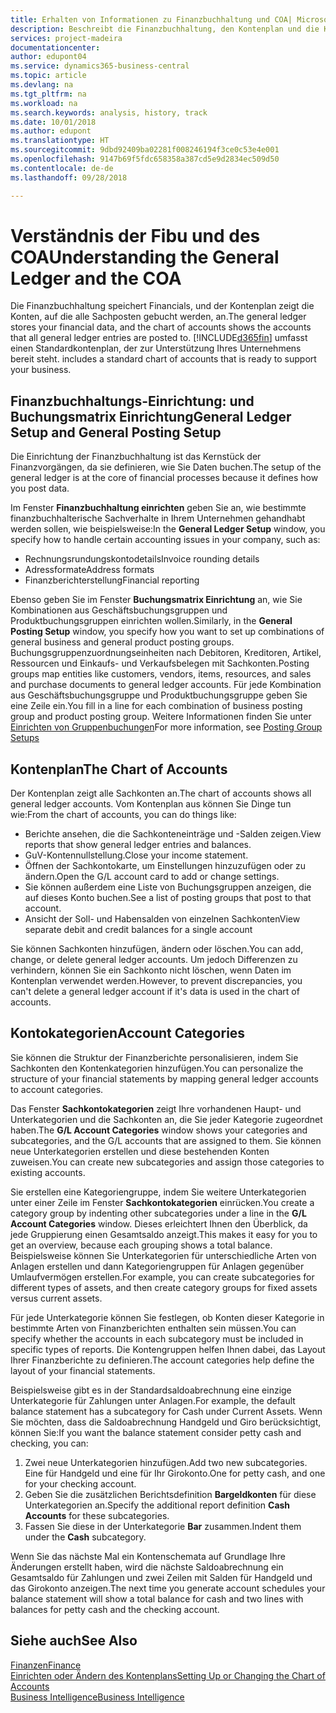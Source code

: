 ```yaml
---
title: Erhalten von Informationen zu Finanzbuchhaltung und COA| Microsoft Docs
description: Beschreibt die Finanzbuchhaltung, den Kontenplan und die Kontokategorien.
services: project-madeira
documentationcenter: 
author: edupont04
ms.service: dynamics365-business-central
ms.topic: article
ms.devlang: na
ms.tgt_pltfrm: na
ms.workload: na
ms.search.keywords: analysis, history, track
ms.date: 10/01/2018
ms.author: edupont
ms.translationtype: HT
ms.sourcegitcommit: 9dbd92409ba02281f008246194f3ce0c53e4e001
ms.openlocfilehash: 9147b69f5fdc658358a387cd5e9d2834ec509d50
ms.contentlocale: de-de
ms.lasthandoff: 09/28/2018

---
```

# <a name="understanding-the-general-ledger-and-the-coa"></a><span data-ttu-id="70479-103">Verständnis der Fibu und des COA</span><span class="sxs-lookup"><span data-stu-id="70479-103">Understanding the General Ledger and the COA</span></span>
<span data-ttu-id="70479-104">Die Finanzbuchhaltung speichert Financials, und der Kontenplan zeigt die Konten, auf die alle Sachposten gebucht werden, an.</span><span class="sxs-lookup"><span data-stu-id="70479-104">The general ledger stores your financial data, and the chart of accounts shows the accounts that all general ledger entries are posted to.</span></span> [!INCLUDE[d365fin](includes/d365fin_md.md)] <span data-ttu-id="70479-105">umfasst einen Standardkontenplan, der zur Unterstützung Ihres Unternehmens bereit steht.</span><span class="sxs-lookup"><span data-stu-id="70479-105"> includes a standard chart of accounts that is ready to support your business.</span></span>

## <a name="general-ledger-setup-and-general-posting-setup"></a><span data-ttu-id="70479-106">Finanzbuchhaltungs-Einrichtung: und Buchungsmatrix Einrichtung</span><span class="sxs-lookup"><span data-stu-id="70479-106">General Ledger Setup and General Posting Setup</span></span>
<span data-ttu-id="70479-107">Die Einrichtung der Finanzbuchhaltung ist das Kernstück der Finanzvorgängen, da sie definieren, wie Sie Daten buchen.</span><span class="sxs-lookup"><span data-stu-id="70479-107">The setup of the general ledger is at the core of financial processes because it defines how you post data.</span></span>  

<span data-ttu-id="70479-108">Im Fenster **Finanzbuchhaltung einrichten** geben Sie an, wie bestimmte finanzbuchhalterische Sachverhalte in Ihrem Unternehmen gehandhabt werden sollen, wie beispielsweise:</span><span class="sxs-lookup"><span data-stu-id="70479-108">In the **General Ledger Setup** window, you specify how to handle certain accounting issues in your company, such as:</span></span>  

* <span data-ttu-id="70479-109">Rechnungsrundungskontodetails</span><span class="sxs-lookup"><span data-stu-id="70479-109">Invoice rounding details</span></span>  
* <span data-ttu-id="70479-110">Adressformate</span><span class="sxs-lookup"><span data-stu-id="70479-110">Address formats</span></span>  
* <span data-ttu-id="70479-111">Finanzberichterstellung</span><span class="sxs-lookup"><span data-stu-id="70479-111">Financial reporting</span></span>  

<span data-ttu-id="70479-112">Ebenso geben Sie im Fenster **Buchungsmatrix Einrichtung** an, wie Sie Kombinationen aus Geschäftsbuchungsgruppen und Produktbuchungsgruppen einrichten wollen.</span><span class="sxs-lookup"><span data-stu-id="70479-112">Similarly, in the **General Posting Setup** window, you specify how you want to set up combinations of general business and general product posting groups.</span></span> <span data-ttu-id="70479-113">Buchungsgruppenzuordnungseinheiten nach Debitoren, Kreditoren, Artikel, Ressourcen und Einkaufs- und Verkaufsbelegen mit Sachkonten.</span><span class="sxs-lookup"><span data-stu-id="70479-113">Posting groups map entities like customers, vendors, items, resources, and sales and purchase documents to general ledger accounts.</span></span> <span data-ttu-id="70479-114">Für jede Kombination aus Geschäftsbuchungsgruppe und Produktbuchungsgruppe geben Sie eine Zeile ein.</span><span class="sxs-lookup"><span data-stu-id="70479-114">You fill in a line for each combination of business posting group and product posting group.</span></span> <span data-ttu-id="70479-115">Weitere Informationen finden Sie unter [Einrichten von Gruppenbuchungen](finance-posting-groups.md)</span><span class="sxs-lookup"><span data-stu-id="70479-115">For more information, see [Posting Group Setups](finance-posting-groups.md)</span></span>  

## <a name="the-chart-of-accounts"></a><span data-ttu-id="70479-116">Kontenplan</span><span class="sxs-lookup"><span data-stu-id="70479-116">The Chart of Accounts</span></span>
<span data-ttu-id="70479-117">Der Kontenplan zeigt alle Sachkonten an.</span><span class="sxs-lookup"><span data-stu-id="70479-117">The chart of accounts shows all general ledger accounts.</span></span> <span data-ttu-id="70479-118">Vom Kontenplan aus können Sie Dinge tun wie:</span><span class="sxs-lookup"><span data-stu-id="70479-118">From the chart of accounts, you can do things like:</span></span>  

* <span data-ttu-id="70479-119">Berichte ansehen, die die Sachkonteneinträge und -Salden zeigen.</span><span class="sxs-lookup"><span data-stu-id="70479-119">View reports that show general ledger entries and balances.</span></span>  
* <span data-ttu-id="70479-120">GuV-Kontennullstellung.</span><span class="sxs-lookup"><span data-stu-id="70479-120">Close your income statement.</span></span>  
* <span data-ttu-id="70479-121">Öffnen der Sachkontokarte, um Einstellungen hinzuzufügen oder zu ändern.</span><span class="sxs-lookup"><span data-stu-id="70479-121">Open the G/L account card to add or change settings.</span></span>  
* <span data-ttu-id="70479-122">Sie können außerdem eine Liste von Buchungsgruppen anzeigen, die auf dieses Konto buchen.</span><span class="sxs-lookup"><span data-stu-id="70479-122">See a list of posting groups that post to that account.</span></span>
* <span data-ttu-id="70479-123">Ansicht der Soll- und Habensalden von einzelnen Sachkonten</span><span class="sxs-lookup"><span data-stu-id="70479-123">View separate debit and credit balances for a single account</span></span>  

<span data-ttu-id="70479-124">Sie können Sachkonten hinzufügen, ändern oder löschen.</span><span class="sxs-lookup"><span data-stu-id="70479-124">You can add, change, or delete general ledger accounts.</span></span> <span data-ttu-id="70479-125">Um jedoch Differenzen zu verhindern, können Sie ein Sachkonto nicht löschen, wenn Daten im Kontenplan verwendet werden.</span><span class="sxs-lookup"><span data-stu-id="70479-125">However, to prevent discrepancies, you can't delete a general ledger account if it's data is used in the chart of accounts.</span></span>  

## <a name="account-categories"></a><span data-ttu-id="70479-126">Kontokategorien</span><span class="sxs-lookup"><span data-stu-id="70479-126">Account Categories</span></span>
<span data-ttu-id="70479-127">Sie können die Struktur der Finanzberichte personalisieren, indem Sie Sachkonten den Kontenkategorien hinzufügen.</span><span class="sxs-lookup"><span data-stu-id="70479-127">You can personalize the structure of your financial statements by mapping general ledger accounts to account categories.</span></span>  

<span data-ttu-id="70479-128">Das Fenster **Sachkontokategorien** zeigt Ihre vorhandenen Haupt- und Unterkategorien und die Sachkonten an, die Sie jeder Kategorie zugeordnet haben.</span><span class="sxs-lookup"><span data-stu-id="70479-128">The **G/L Account Categories** window shows your categories and subcategories, and the G/L accounts that are assigned to them.</span></span> <span data-ttu-id="70479-129">Sie können neue Unterkategorien erstellen und diese bestehenden Konten zuweisen.</span><span class="sxs-lookup"><span data-stu-id="70479-129">You can create new subcategories and assign those categories to existing accounts.</span></span>  

<span data-ttu-id="70479-130">Sie erstellen eine Kategoriengruppe, indem Sie weitere Unterkategorien unter einer Zeile im Fenster **Sachkontokategorien** einrücken.</span><span class="sxs-lookup"><span data-stu-id="70479-130">You create a category group by indenting other subcategories under a line in the **G/L Account Categories** window.</span></span> <span data-ttu-id="70479-131">Dieses erleichtert Ihnen den Überblick, da jede Gruppierung einen Gesamtsaldo anzeigt.</span><span class="sxs-lookup"><span data-stu-id="70479-131">This makes it easy for you to get an overview, because each grouping shows a total balance.</span></span> <span data-ttu-id="70479-132">Beispielsweise können Sie Unterkategorien für unterschiedliche Arten von Anlagen erstellen und dann Kategoriengruppen für Anlagen gegenüber Umlaufvermögen erstellen.</span><span class="sxs-lookup"><span data-stu-id="70479-132">For example, you can create subcategories for different types of assets, and then create category groups for fixed assets versus current assets.</span></span>  

<span data-ttu-id="70479-133">Für jede Unterkategorie können Sie festlegen, ob Konten dieser Kategorie in bestimmte Arten von Finanzberichten enthalten sein müssen.</span><span class="sxs-lookup"><span data-stu-id="70479-133">You can specify whether the accounts in each subcategory must be included in specific types of reports.</span></span> <span data-ttu-id="70479-134">Die Kontengruppen helfen Ihnen dabei, das Layout Ihrer Finanzberichte zu definieren.</span><span class="sxs-lookup"><span data-stu-id="70479-134">The account categories help define the layout of your financial statements.</span></span>  

<span data-ttu-id="70479-135">Beispielsweise gibt es in der Standardsaldoabrechnung eine einzige Unterkategorie für Zahlungen unter Anlagen.</span><span class="sxs-lookup"><span data-stu-id="70479-135">For example, the default balance statement has a subcategory for Cash under Current Assets.</span></span> <span data-ttu-id="70479-136">Wenn Sie möchten, dass die Saldoabrechnung Handgeld und Giro berücksichtigt, können Sie:</span><span class="sxs-lookup"><span data-stu-id="70479-136">If you want the balance statement consider petty cash and checking, you can:</span></span>  

1. <span data-ttu-id="70479-137">Zwei neue Unterkategorien hinzufügen.</span><span class="sxs-lookup"><span data-stu-id="70479-137">Add two new subcategories.</span></span> <span data-ttu-id="70479-138">Eine für Handgeld und eine für Ihr Girokonto.</span><span class="sxs-lookup"><span data-stu-id="70479-138">One for petty cash, and one for your checking account.</span></span>  
2. <span data-ttu-id="70479-139">Geben Sie die zusätzlichen Berichtsdefinition **Bargeldkonten** für diese Unterkategorien an.</span><span class="sxs-lookup"><span data-stu-id="70479-139">Specify the additional report definition **Cash Accounts** for these subcategories.</span></span>  
3. <span data-ttu-id="70479-140">Fassen Sie diese in der Unterkategorie **Bar** zusammen.</span><span class="sxs-lookup"><span data-stu-id="70479-140">Indent them under the **Cash** subcategory.</span></span>  

<span data-ttu-id="70479-141">Wenn Sie das nächste Mal ein Kontenschemata auf Grundlage Ihre Änderungen erstellt haben, wird die nächste Saldoabrechnung ein Gesamtsaldo für Zahlungen und zwei Zeilen mit Salden für Handgeld und das Girokonto anzeigen.</span><span class="sxs-lookup"><span data-stu-id="70479-141">The next time you generate account schedules your balance statement will show a total balance for cash and two lines with balances for petty cash and the checking account.</span></span>  

## <a name="see-also"></a><span data-ttu-id="70479-142">Siehe auch</span><span class="sxs-lookup"><span data-stu-id="70479-142">See Also</span></span>
[<span data-ttu-id="70479-143">Finanzen</span><span class="sxs-lookup"><span data-stu-id="70479-143">Finance</span></span>](finance.md)  
[<span data-ttu-id="70479-144">Einrichten oder Ändern des Kontenplans</span><span class="sxs-lookup"><span data-stu-id="70479-144">Setting Up or Changing the Chart of Accounts</span></span>](finance-setup-chart-accounts.md)  
[<span data-ttu-id="70479-145">Business Intelligence</span><span class="sxs-lookup"><span data-stu-id="70479-145">Business Intelligence</span></span>](bi.md)  

